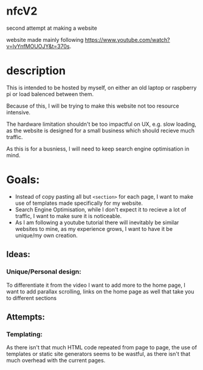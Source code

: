 # nfcV2

second attempt at making a website

website made mainly following https://www.youtube.com/watch?v=lvYnfMOUOJY&t=370s.

# description

This is intended to be hosted by myself, on either an old laptop or raspberry pi or load balenced between them.

Because of this, I will be trying to make this website not too resource intensive.

The hardware limitation shouldn't be too impactful on UX, e.g. slow loading, as the website is designed for a small business which should recieve much traffic.

As this is for a busniess, I will need to keep search engine optimisation in mind.

# Goals:

- Instead of copy pasting all but `<section>` for each page, I want to make use of templates made specifically for my website.
- Search Engine Optimisation, while I don't expect it to recieve a lot of traffic, I want to make sure it is noticeable.
- As I am following a youtube tutorial there will inevitably be similar websites to mine, as my experience grows, I want to have it be unique/my own creation.

## Ideas:

### Unique/Personal design:

To differentiate it from the video I want to add more to the home page, I want to add parallax scrolling, links on the home page as well that take you to different sections

## Attempts:

### Templating:

As there isn't that much HTML code repeated from page to page, the use of templates or static site generators seems to be wastful, as there isn't that much overhead with the current pages.
